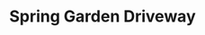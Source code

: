 ---
pid: pt187
title: Spring Garden Driveway
location_transcription: Spring Garden
coordinates: "[-75.161424289678, 39.96235266066]"
zipcode: '19123'
gen_neighborhood: North Philadelphia
neighborhood: Northern Liberties,Loft District
outside_phl: 
age: '32'
age_range: 30-39
instagram: 
image_file_name: pt_187.jpg
proposal_transcription: Make Spring Garden Springish
topic: Environment
topic_summary: '0'
type: Garden
keywords_other: spring garden
credit: Gerry
image_labels: 
twitter: 
facebook: 
permalink: "/monuments/pt187/"
layout: item-page
---
